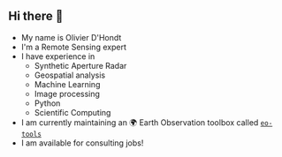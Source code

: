 ## Hi there 👋
- My name is Olivier D'Hondt
- I'm a Remote Sensing expert
- I have experience in
  - Synthetic Aperture Radar
  - Geospatial analysis
  - Machine Learning
  - Image processing
  - Python
  - Scientific Computing
- I am currently maintaining an 🌍 Earth Observation toolbox called [`eo-tools`](https://github.com/odhondt/eo_tools) 
- I am available for consulting jobs!
<!--
**odhondt/odhondt** is a ✨ _special_ ✨ repository because its `README.md` (this file) appears on your GitHub profile.

Here are some ideas to get you started:

- 🔭 I’m currently working on ...
- 🌱 I’m currently learning ...
- 👯 I’m looking to collaborate on ...
- 🤔 I’m looking for help with ...
- 💬 Ask me about ...
- 📫 How to reach me: ...
- 😄 Pronouns: ...
- ⚡ Fun fact: ...
-->
